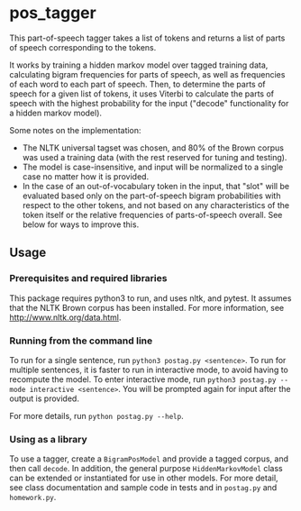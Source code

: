 # pos_tagger

This part-of-speech tagger takes a list of tokens and returns a list of parts of speech corresponding to the tokens.

It works by training a hidden markov model over tagged training data, calculating bigram frequencies for parts of speech, as well as frequencies of each word to each part of speech.  Then, to determine the parts of speech for a given list of tokens, it uses Viterbi to calculate the parts of speech with the highest probability for the input ("decode" functionality for a hidden markov model).

Some notes on the implementation:
* The NLTK universal tagset was chosen, and 80% of the Brown corpus was used a training data (with the rest reserved for tuning and testing).
* The model is case-insensitive, and input will be normalized to a single case no matter how it is provided.
* In the case of an out-of-vocabulary token in the input, that "slot" will be evaluated based only on the part-of-speech bigram probabilities with respect to the other tokens, and not based on any characteristics of the token itself or the relative frequencies of parts-of-speech overall.  See below for ways to improve this.

## Usage
### Prerequisites and required libraries
This package requires python3 to run, and uses nltk, and pytest. It assumes that the NLTK Brown corpus has been installed. For more information, see http://www.nltk.org/data.html.

### Running from the command line
To run for a single sentence, run `python3 postag.py <sentence>`.  To run for multiple sentences, it is faster to run in interactive mode, to avoid having to recompute the model.  To enter interactive mode, run `python3 postag.py --mode interactive <sentence>`.  You will be prompted again for input after the output is provided.

For more details, run `python postag.py --help`.

### Using as a library
To use a tagger, create a `BigramPosModel` and provide a tagged corpus, and then call `decode`. In addition, the general purpose `HiddenMarkovModel` class can be extended or instantiated for use in other models.  For more detail, see class documentation and sample code in tests and in `postag.py` and `homework.py`. 
